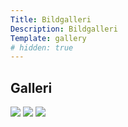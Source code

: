 ```yaml
---
Title: Bildgalleri
Description: Bildgalleri
Template: gallery
# hidden: true
---
```


## Galleri

<picture>
<img src="%base_url%/image/gallery/dall-e1duck.png">
</picture>

<picture>
<img src="%base_url%/image/gallery/dall-e2duck.png">
</picture>

<picture>
<img src="%base_url%/image/gallery/dall-e3duck.png">
</picture>
